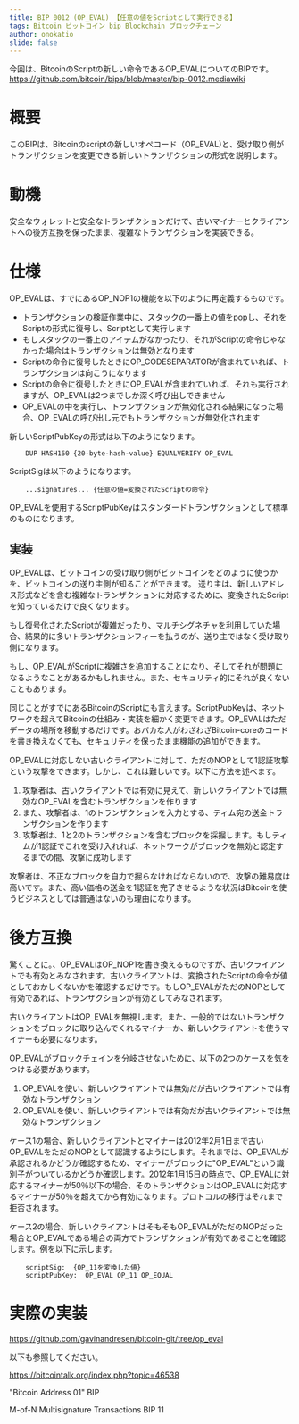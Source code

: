 ```yaml
---
title: BIP 0012 (OP_EVAL) 【任意の値をScriptとして実行できる】
tags: Bitcoin ビットコイン bip Blockchain ブロックチェーン
author: onokatio
slide: false
---
```

今回は、BitcoinのScriptの新しい命令であるOP_EVALについてのBIPです。
https://github.com/bitcoin/bips/blob/master/bip-0012.mediawiki

# 概要
このBIPは、Bitcoinのscriptの新しいオペコード（OP_EVAL)と、受け取り側がトランザクションを変更できる新しいトランザクションの形式を説明します。

# 動機

安全なウォレットと安全なトランザクションだけで、古いマイナーとクライアントへの後方互換を保ったまま、複雑なトランザクションを実装できる。

# 仕様
OP_EVALは、すでにあるOP_NOP1の機能を以下のように再定義するものです。

- トランザクションの検証作業中に、スタックの一番上の値をpopし、それをScriptの形式に復号し、Scriptとして実行します
- もしスタックの一番上のアイテムがなかったり、それがScriptの命令じゃなかった場合はトランザクションは無効となります
- Scriptの命令に復号したときにOP_CODESEPARATORが含まれていれば、トランザクションは向こうになります
- Scriptの命令に復号したときにOP_EVALが含まれていれば、それも実行されますが、OP_EVALは2つまでしか深く呼び出しできません
- OP_EVALの中を実行し、トランザクションが無効化される結果になった場合、OP_EVALの呼び出し元でもトランザクションが無効化されます

新しいScriptPubKeyの形式は以下のようになります。

```
    DUP HASH160 {20-byte-hash-value} EQUALVERIFY OP_EVAL
```

ScriptSigは以下のようになります。

```
    ...signatures... {任意の値=変換されたScriptの命令}
```

OP_EVALを使用するScriptPubKeyはスタンダードトランザクションとして標準のものになります。

## 実装

OP_EVALは、ビットコインの受け取り側がビットコインをどのように使うかを、ビットコインの送り主側が知ることができます。
送り主は、新しいアドレス形式などを含む複雑なトランザクションに対応するために、変換されたScriptを知っているだけで良くなります。

もし復号化されたScriptが複雑だったり、マルチシグネチャを利用していた場合、結果的に多いトランザクションフィーを払うのが、送り主ではなく受け取り側になります。

もし、OP_EVALがScriptに複雑さを追加することになり、そしてそれが問題になるようなことがあるかもしれません。また、セキュリティ的にそれが良くないこともあります。

同じことがすでにあるBitcoinのScriptにも言えます。ScriptPubKeyは、ネットワークを超えてBitcoinの仕組み・実装を細かく変更できます。OP_EVALはただデータの場所を移動するだけです。おバカな人がわざわざBitcoin-coreのコードを書き換えなくても、セキュリティを保ったまま機能の追加ができます。

OP_EVALに対応しない古いクライアントに対して、ただのNOPとして1認証攻撃という攻撃をできます。しかし、これは難しいです。以下に方法を述べます。

1. 攻撃者は、古いクライアントでは有効に見えて、新しいクライアントでは無効なOP_EVALを含むトランザクションを作ります
2. また、攻撃者は、1のトランザクションを入力とする、ティム宛の送金トランザクションを作ります
3. 攻撃者は、1と2のトランザクションを含むブロックを採掘します。もしティムが1認証でこれを受け入れれば、ネットワークがブロックを無効と認定するまでの間、攻撃に成功します

攻撃者は、不正なブロックを自力で掘らなければならないので、攻撃の難易度は高いです。また、高い価格の送金を1認証を完了させるような状況はBitcoinを使うビジネスとしては普通はないのも理由になります。

# 後方互換

驚くことに。、OP_EVALはOP_NOP1を書き換えるものですが、古いクライアントでも有効とみなされます。古いクライアントは、変換されたScriptの命令が値としておかしくないかを確認するだけです。もしOP_EVALがただのNOPとして有効であれば、トランザクションが有効としてみなされます。

古いクライアントはOP_EVALを無視します。また、一般的ではないトランザクションをブロックに取り込んでくれるマイナーか、新しいクライアントを使うマイナーも必要になります。

OP_EVALがブロックチェインを分岐させないために、以下の2つのケースを気をつける必要があります。

1. OP_EVALを使い、新しいクライアントでは無効だが古いクライアントでは有効なトランザクション
2. OP_EVALを使い、新しいクライアントでは有効だが古いクライアントでは無効なトランザクション

ケース1の場合、新しいクライアントとマイナーは2012年2月1日まで古いOP_EVALをただのNOPとして認識するようにします。それまでは、OP_EVALが承認されるかどうか確認するため、マイナーがブロックに"OP_EVAL"という識別子がついているかどうか確認します。2012年1月15日の時点で、OP_EVALに対応するマイナーが50％以下の場合、そのトランザクションはOP_EVALに対応するマイナーが50％を超えてから有効になります。プロトコルの移行はそれまで拒否されます。

ケース2の場合、新しいクライアントはそもそもOP_EVALがただのNOPだった場合とOP_EVALである場合の両方でトランザクションが有効であることを確認します。例を以下に示します。

```
    scriptSig:  {OP_11を変換した値}
    scriptPubKey:  OP_EVAL OP_11 OP_EQUAL
```

# 実際の実装

https://github.com/gavinandresen/bitcoin-git/tree/op_eval

以下も参照してください。

https://bitcointalk.org/index.php?topic=46538

"Bitcoin Address 01" BIP

M-of-N Multisignature Transactions BIP 11

